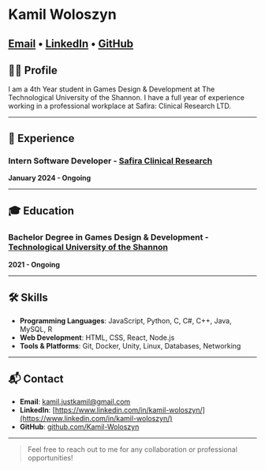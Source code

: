 # Kamil Woloszyn

[Email](mailto:kamil.justkamil@gmail.com) • [LinkedIn](https://www.linkedin.com/in/kamil-woloszyn/) • [GitHub](https://github.com/Kamil-Woloszyn) 
---

## 👩‍💼 Profile

I am a 4th Year student in Games Design & Development at The Technological University of the Shannon. I have a full year of experience working in a professional workplace at Safira: Clinical Research LTD.

---

## 💼 Experience

### Intern Software Developer - [Safira Clinical Research](https://safiracr.com/)
**January 2024 - Ongoing**

---

## 🎓 Education

### Bachelor Degree in Games Design & Development - [Technological University of the Shannon](https://tus.ie/)
**2021 - Ongoing**

---

## 🛠 Skills

- **Programming Languages**: JavaScript, Python, C, C#, C++, Java, MySQL, R
- **Web Development**: HTML, CSS, React, Node.js
- **Tools & Platforms**: Git, Docker, Unity, Linux, Databases, Networking
---

## 📬 Contact

- **Email**: [kamil.justkamil@gmail.com](mailto:kamil.justkamil@gmail.com)
- **LinkedIn**: [https://www.linkedin.com/in/kamil-woloszyn/](https://www.linkedin.com/in/kamil-woloszyn/)
- **GitHub**: [github.com/Kamil-Woloszyn](https://github.com/Kamil-Woloszyn)

---

> Feel free to reach out to me for any collaboration or professional opportunities!

